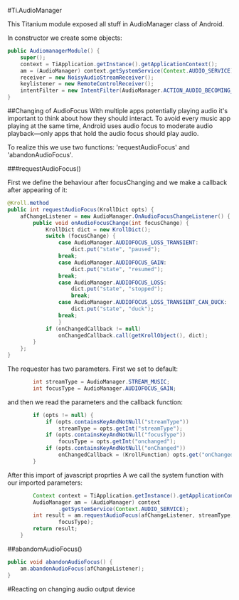 #Ti.AudioManager

This Titanium module exposed all stuff in AudioManager class of Android.

In constructor we create some objects:
```java
public AudiomanagerModule() {
	super();
	context = TiApplication.getInstance().getApplicationContext();
	am = (AudioManager) context.getSystemService(Context.AUDIO_SERVICE);
	receiver = new NoisyAudioStreamReceiver();
	keylistener = new RemoteControlReceiver();
	intentFilter = new IntentFilter(AudioManager.ACTION_AUDIO_BECOMING_NOISY);
}
```

##Changing of AudioFocus
With multiple apps potentially playing audio it's important to think about how they should interact. To avoid every music app playing at the same time, Android uses audio focus to moderate audio playback—only apps that hold the audio focus should play audio.

To realize this we use two functions: 'requestAudioFocus' and 'abandonAudioFocus'.

###requestAudioFocus()

First we define the behaviour after focusChanging and we make a callback after appearing of it:
```java
@Kroll.method
public int requestAudioFocus(KrollDict opts) {
	afChangeListener = new AudioManager.OnAudioFocusChangeListener() {
		public void onAudioFocusChange(int focusChange) {
			KrollDict dict = new KrollDict();
			switch (focusChange) {
				case AudioManager.AUDIOFOCUS_LOSS_TRANSIENT:
					dict.put("state", "paused");
				break;
				case AudioManager.AUDIOFOCUS_GAIN:
					dict.put("state", "resumed");
				break;
				case AudioManager.AUDIOFOCUS_LOSS:
					dict.put("state", "stopped");
					break;
				case AudioManager.AUDIOFOCUS_LOSS_TRANSIENT_CAN_DUCK:
					dict.put("state", "duck");
				break;
				}
			if (onChangedCallback != null)
				onChangedCallback.call(getKrollObject(), dict);
		}
	};
}	
```
The requester has two parameters. First we set to default:
```java
		int streamType = AudioManager.STREAM_MUSIC;
		int focusType = AudioManager.AUDIOFOCUS_GAIN;
```
and then we read the parameters and the callback function:
```java
		if (opts != null) {
			if (opts.containsKeyAndNotNull("streamType"))
				streamType = opts.getInt("streamType");
			if (opts.containsKeyAndNotNull("focusType"))
				focusType = opts.getInt("onchanged");
			if (opts.containsKeyAndNotNull("onChanged"))
				onChangedCallback = (KrollFunction) opts.get("onChanged");
		}
```
After this import of javascript proprties A we call the system function with our imported parameters:
```java
		Context context = TiApplication.getInstance().getApplicationContext();
		AudioManager am = (AudioManager) context
				.getSystemService(Context.AUDIO_SERVICE);
		int result = am.requestAudioFocus(afChangeListener, streamType,
				focusType);
		return result;
	}
```
##abandomAudioFocus()

```java
public void abandonAudioFocus() {
	am.abandonAudioFocus(afChangeListener);
}
```
#Reacting on changing audio output device

